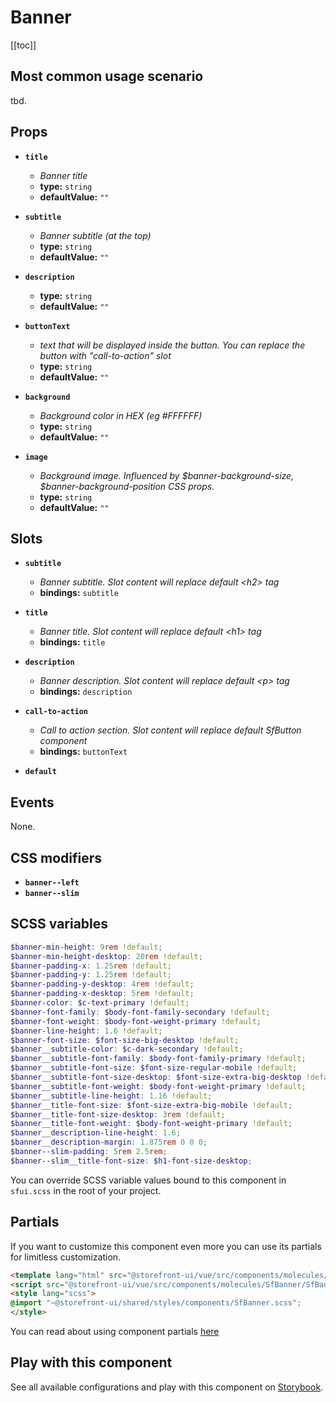 # Banner

<!-- No Component description -->


[[toc]]


## Most common usage scenario

tbd.


## Props

- **`title`**
  - _Banner title_
  - **type:** `string`
  - **defaultValue:** `""`

- **`subtitle`**
  - _Banner subtitle (at the top)_
  - **type:** `string`
  - **defaultValue:** `""`

- **`description`**
  - **type:** `string`
  - **defaultValue:** `""`

- **`buttonText`**
  - _text that will be displayed inside the button. You can replace the button  with "call-to-action" slot_
  - **type:** `string`
  - **defaultValue:** `""`

- **`background`**
  - _Background color in HEX (eg #FFFFFF)_
  - **type:** `string`
  - **defaultValue:** `""`

- **`image`**
  - _Background image. Influenced by $banner-background-size, $banner-background-position CSS props._
  - **type:** `string`
  - **defaultValue:** `""`


## Slots

- **`subtitle`**
  - _Banner subtitle. Slot content will replace default &lt;h2&gt; tag_
  - **bindings:** `subtitle`

- **`title`**
  - _Banner title. Slot content will replace default &lt;h1&gt; tag_
  - **bindings:** `title`

- **`description`**
  - _Banner description. Slot content will replace default &lt;p&gt; tag_
  - **bindings:** `description`

- **`call-to-action`**
  - _Call to action section. Slot content will replace default SfButton component_
  - **bindings:** `buttonText`

- **`default`**


## Events

None.


## CSS modifiers

- **`banner--left`**
- **`banner--slim`**


## SCSS variables

```scss
$banner-min-height: 9rem !default;
$banner-min-height-desktop: 20rem !default;
$banner-padding-x: 1.25rem !default;
$banner-padding-y: 1.25rem !default;
$banner-padding-y-desktop: 4rem !default;
$banner-padding-x-desktop: 5rem !default;
$banner-color: $c-text-primary !default;
$banner-font-family: $body-font-family-secondary !default;
$banner-font-weight: $body-font-weight-primary !default;
$banner-line-height: 1.6 !default;
$banner-font-size: $font-size-big-desktop !default;
$banner__subtitle-color: $c-dark-secondary !default;
$banner__subtitle-font-family: $body-font-family-primary !default;
$banner__subtitle-font-size: $font-size-regular-mobile !default;
$banner__subtitle-font-size-desktop: $font-size-extra-big-desktop !default;
$banner__subtitle-font-weight: $body-font-weight-primary !default;
$banner__subtitle-line-height: 1.16 !default;
$banner__title-font-size: $font-size-extra-big-mobile !default;
$banner__title-font-size-desktop: 3rem !default;
$banner__title-font-weight: $body-font-weight-primary !default;
$banner__description-line-height: 1.6;
$banner__description-margin: 1.875rem 0 0 0;
$banner--slim-padding: 5rem 2.5rem;
$banner--slim__title-font-size: $h1-font-size-desktop;
```

You can override SCSS variable values bound to this component in `sfui.scss` in the root of your project.


## Partials

If you want to customize this component even more you can use its partials for limitless customization.

```html
<template lang="html" src="@storefront-ui/vue/src/components/molecules/SfBanner/SfBanner.html"></template>
<script src="@storefront-ui/vue/src/components/molecules/SfBanner/SfBanner.js"></script>
<style lang="scss">
@import "~@storefront-ui/shared/styles/components/SfBanner.scss";
</style>
```

You can read about using component partials [here](docs.storefrontui.io/customization)


## Play with this component

See all available configurations and play with this component on <a href="https://storybook.storefrontui.io/?path=/story/">Storybook</a>.
